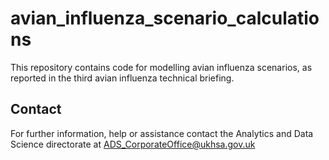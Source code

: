 
# avian_influenza_scenario_calculations

This repository contains code for modelling avian influenza scenarios, as reported in the third avian influenza technical briefing.


## Contact

For further information, help or assistance contact the Analytics and Data Science directorate at <ADS_CorporateOffice@ukhsa.gov.uk>



